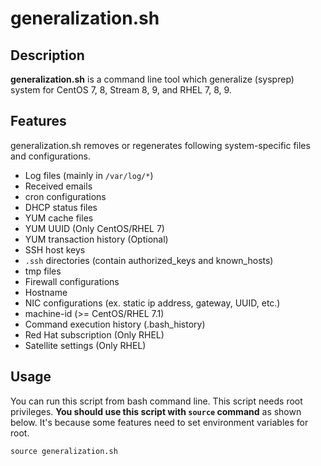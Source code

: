 # generalization.sh
## Description
**generalization.sh** is a command line tool which generalize (sysprep) system for CentOS 7, 8, Stream 8, 9, and RHEL 7, 8, 9. 
## Features
generalization.sh removes or regenerates following system-specific files and configurations.
- Log files (mainly in  ```/var/log/*```)
- Received emails
- cron configurations
- DHCP status files
- YUM cache files
- YUM UUID (Only CentOS/RHEL 7)
- YUM transaction history (Optional)
- SSH host keys
- ```.ssh``` directories (contain authorized_keys and known_hosts)
- tmp files
- Firewall configurations
- Hostname
- NIC configurations (ex. static ip address, gateway, UUID, etc.)
- machine-id (>= CentOS/RHEL 7.1)
- Command execution history (.bash_history)
- Red Hat subscription (Only RHEL)
- Satellite settings (Only RHEL)

## Usage
You can run this script from bash command line. This script needs root privileges. **You should use this script with ```source``` command** as shown below. It's because some features need to set environment variables for root.  
  
``` source generalization.sh ```
